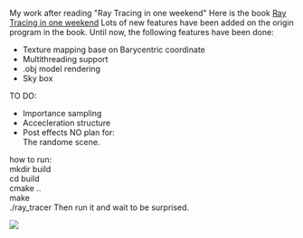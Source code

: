 <!--
 * @Author: feiqi3
 * @Date: 2022-03-01 23:47:35
 * @LastEditTime: 2022-05-24 11:58:14
 * @LastEditors: feiqi3
 * @Description: |The readme File|
 * @FilePath: \rayTracer\README.md
 * ->blog: feiqi3.cn <-
-->
My work after reading "Ray Tracing in one weekend"
Here is the book [Ray Tracing in one weekend](https://raytracing.github.io/books/RayTracingInOneWeekend.html)
Lots of new features have been added on the origin program in the book.
Until now, the following features have been done:    
- Texture mapping base on Barycentric coordinate     
- Multithreading support  
- .obj model rendering
- Sky box  
    
TO DO:   
- Importance sampling  
- Accecleration structure  
- Post effects
NO plan for:  
The randome scene.    

how to run:  
mkdir build  
cd build   
cmake ..  
make   
./ray_tracer
Then run it and wait to be surprised.


![](https://s2.loli.net/2022/05/23/LPozr4nQcMu1ldN.jpg)
